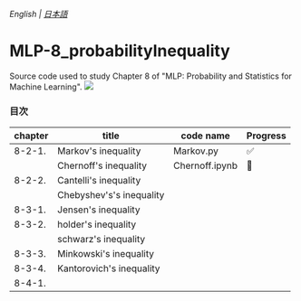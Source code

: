 ###### English | [日本語](./README.md) 
# MLP-8_probabilityInequality

Source code used to study Chapter 8 of "MLP: Probability and Statistics for Machine Learning".  <img src="https://img.shields.io/badge/-Python-F2C63C.svg?logo=python&style=3D&logoColor=0000dd">

### 目次

| chapter | title                             | code name   | Progress |
| ------ | ---------------------------------- | -------------- | ------ |
| 8-2-1. | Markov's inequality                | Markov.py      | :white_check_mark: |
|        | Chernoff's inequality              | Chernoff.ipynb | :construction: |
| 8-2-2. | Cantelli's inequality              |  |  |
|        | Chebyshev's's inequality           |  |  |
| 8-3-1. | Jensen's inequality                |  |  |
| 8-3-2. | holder's inequality                |  |  |
|        | schwarz's inequality               |  |  |
| 8-3-3. | Minkowski's inequality             |  |  |
| 8-3-4. | Kantorovich's inequality           |  |  |
| 8-4-1. |  |  |
